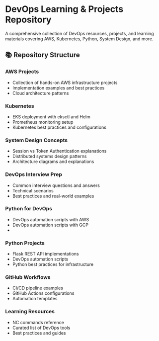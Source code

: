 # DevOps Learning & Projects Repository

A comprehensive collection of DevOps resources, projects, and learning materials covering AWS, Kubernetes, Python, System Design, and more.

## 📚 Repository Structure

### AWS Projects

- Collection of hands-on AWS infrastructure projects
- Implementation examples and best practices
- Cloud architecture patterns

### Kubernetes

- EKS deployment with eksctl and Helm
- Prometheus monitoring setup
- Kubernetes best practices and configurations

### System Design Concepts

- Session vs Token Authentication explanations
- Distributed systems design patterns
- Architecture diagrams and explanations

### DevOps Interview Prep

- Common interview questions and answers
- Technical scenarios
- Best practices and real-world examples

### Python for DevOps

- DevOps automation scripts with AWS
- DevOps automation scripts with GCP
-

### Python Projects

- Flask REST API implementations
- DevOps automation scripts
- Python best practices for infrastructure

### GitHub Workflows

- CI/CD pipeline examples
- GitHub Actions configurations
- Automation templates

### Learning Resources

- NC commands reference
- Curated list of DevOps tools
- Best practices and guides
